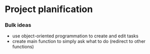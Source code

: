 # Project planification

### Bulk ideas

- use object-oriented programmation to create and edit tasks
- create main function to simply ask what to do (redirect to other functions)